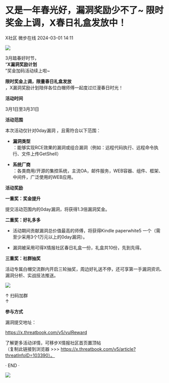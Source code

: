 #  又是一年春光好，漏洞奖励少不了~ 限时奖金上调，X春日礼盒发放中！   
X社区  微步在线   2024-03-01 14:11  
  
![](https://mmbiz.qpic.cn/mmbiz_gif/Yv6ic9zgr5hRYwmkFFVSsK0fQGJBGqwl6iaBoFgqTpPricWCuX7uIb4Rj7eibLo3ibOiaOtqo7vXEnibKhxuInrceOoibg/640?wx_fmt=gif&wxfrom=5&wx_lazy=1 "")  
  
  
3月踏春好时节，  
“**X漏洞奖励计划**  
”奖金加码活动续上啦~  
  
**限时奖金上调，限量春日礼盒发放**  
，X漏洞奖励计划陪伴各位白帽师傅一起度过烂漫春日时光！  
  
**活动时间**  
  
3月1日至3月31日  
  
  
**活动范围**  
  
本次活动仅针对0day漏洞 ，且需符合以下范围：  
- **漏洞类型**   
：能够实现RCE效果的漏洞或组合漏洞（例如：远程代码执行、远程命令执行、文件上传GetShell）  
  
- **系统厂商**  
 ：各类商用/开源的集控系统，主流OA，邮件服务，WEB容器、组件、框架、中间件，广泛使用的WEB应用。  
  
  
  
**活动奖励**  
  
**一重奖：奖金提升**  
  
提交活动范围内的0day漏洞，将获得1.3倍漏洞奖金。  
  
  
**二重奖：好礼多多**  
- 活动期间贡献漏洞总价值最高的师傅，将获得Kindle paperwhite5 一个（需至少采用3个1万元以上的0day漏洞）。  
  
- 漏洞被采用可得X情报社区春日礼盒一份，礼盒共10份，先到先得。  
  
**三重奖：社群抽奖**  
  
活动专属白帽交流群内开启三轮抽奖，周边好礼送不停，还可享第一手漏洞资讯、漏洞分析、实战技法推送。  
  
![](https://mmbiz.qpic.cn/mmbiz_png/Yv6ic9zgr5hSKZxgK3RI74qpQrLFl8XPIgmTLNun6dWsh0IQls3xkUTKAqTp39hIxXibDaKNOauDHmm64L8l5lCw/640?wx_fmt=png&from=appmsg "")  
  
↑ 扫码加群   
↑  
  
  
**参与方式**  
  
漏洞提交地址：  
  
https://x.threatbook.com/v5/vulReward  
  
  
了解更多活动详情，可移步X情报社区首页置顶帖  
（复制此链接到浏览器 >>> https://x.threatbook.com/v5/article?threatInfoID=103390）。  
  
  
  
· END ·  
  
  
  
  
![](https://mmbiz.qpic.cn/mmbiz_png/Yv6ic9zgr5hSA5A4iaspRVClFku4KVwkOUriclTaohLibE2oQKMTrQ8hvSFFHevq88eibd7mstuZbeNLm5U1tPJT3xQ/640?wx_fmt=png&from=appmsg&wxfrom=5&wx_lazy=1&wx_co=1 "")  
  
  
